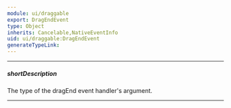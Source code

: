 ```yaml
---
module: ui/draggable
export: DragEndEvent
type: Object
inherits: Cancelable,NativeEventInfo
uid: ui/draggable:DragEndEvent
generateTypeLink: 
---
```

---
##### shortDescription
The type of the dragEnd event handler's argument.

---
<!-- Description goes here -->